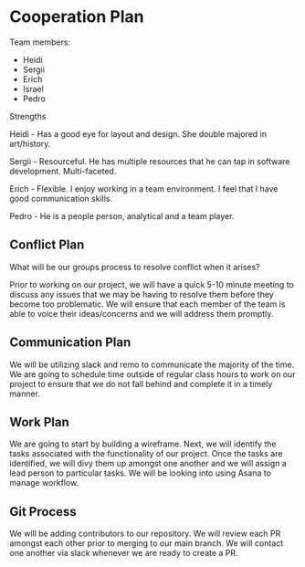 # Cooperation Plan

Team members:

- Heidi
- Sergii
- Erich
- Israel
- Pedro

Strengths

Heidi - Has a good eye for layout and design. She double majored in art/history.

Sergii - Resourceful. He has multiple resources that he can tap in software development. Multi-faceted.

Erich - Flexible. I enjoy working in a team environment. I feel that I have good communication skills.

Pedro - He is a people person, analytical and a team player. 


## Conflict Plan

What will be our groups process to resolve conflict when it arises?

Prior to working on our project, we will have a quick 5-10 minute meeting to discuss any issues that we may be having to resolve them before they become too problematic. We will ensure that each member of the team is able to voice their ideas/concerns and we will address them promptly.

## Communication Plan

We will be utilizing slack and remo to communicate the majority of the time. We are going to schedule time outside of regular class hours to work on our project to ensure that we do not fall behind and complete it in a timely manner.

## Work Plan

We are going to start by building a wireframe. Next, we will identify the tasks associated with the functionality of our project. Once the tasks are identified, we will divy them up amongst one another and we will assign a lead person to particular tasks. We will be looking into using Asana to manage workflow.

## Git Process

We will be adding contributors to our repository. We will review each PR amongst each other prior to merging to our main branch. We will contact one another via slack whenever we are ready to create a PR.
